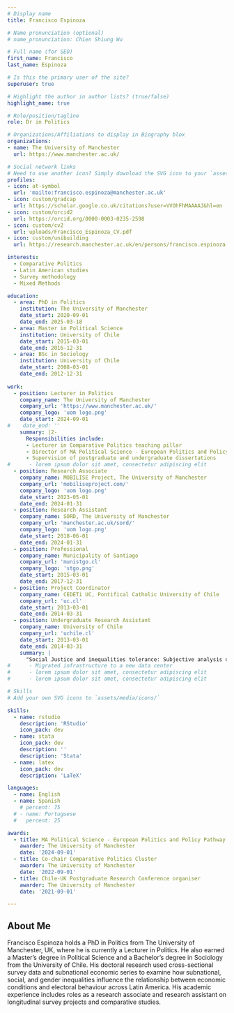 ```yaml
---
# Display name
title: Francisco Espinoza

# Name pronunciation (optional)
# name_pronunciation: Chien Shiung Wu

# Full name (for SEO)
first_name: Francisco
last_name: Espinoza

# Is this the primary user of the site?
superuser: true

# Highlight the author in author lists? (true/false)
highlight_name: true

# Role/position/tagline
role: Dr in Politics

# Organizations/Affiliations to display in Biography blox
organizations:
- name: The University of Manchester
  url: https://www.manchester.ac.uk/

# Social network links
# Need to use another icon? Simply download the SVG icon to your `assets/media/icons/` folder.
profiles:
- icon: at-symbol
  url: 'mailto:francisco.espinoza@manchester.ac.uk'
- icon: custom/gradcap
  url: https://scholar.google.co.uk/citations?user=VVOhFhMAAAAJ&hl=en
- icon: custom/orcid2
  url: https://orcid.org/0000-0003-0235-2598
- icon: custom/cv2
  url: uploads/Francisco_Espinoza_CV.pdf
- icon: custom/unibuilding
  url: https://research.manchester.ac.uk/en/persons/francisco.espinoza

interests:
  - Comparative Politics
  - Latin American studies
  - Survey methodology
  - Mixed Methods

education:
  - area: PhD in Politics
    institution: The University of Manchester
    date_start: 2020-09-01
    date_end: 2025-03-18
  - area: Master in Political Science
    institution: University of Chile
    date_start: 2015-03-01
    date_end: 2016-12-31
  - area: BSc in Sociology
    institution: University of Chile
    date_start: 2008-03-01
    date_end: 2012-12-31
    
work:
  - position: Lecturer in Politics
    company_name: The University of Manchester
    company_url: 'https://www.manchester.ac.uk/'
    company_logo: 'uom logo.png'
    date_start: 2024-09-01
#    date_end: ''
    summary: |2-
      Responsibilities include:
      - Lecturer in Comparative Politics teaching pillar
      - Director of MA Political Science - European Politics and Policy Pathway
      - Supervision of postgraduate and undergraduate dissertations
#      - lorem ipsum dolor sit amet, consectetur adipiscing elit
  - position: Research Associate
    company_name: MOBILISE Project, The University of Manchester
    company_url: 'mobiliseproject.com/'
    company_logo: 'uom logo.png'
    date_start: 2023-05-01
    date_end: 2024-01-31
  - position: Research Assistant
    company_name: SORD, The University of Manchester
    company_url: 'manchester.ac.uk/sord/'
    company_logo: 'uom logo.png'
    date_start: 2018-06-01
    date_end: 2024-01-31
  - position: Professional
    company_name: Municipality of Santiago
    company_url: 'munistgo.cl'
    company_logo: 'stgo.png'
    date_start: 2015-03-01
    date_end: 2017-12-31
  - position: Project Coordinator
    company_name: CEDETi UC, Pontifical Catholic University of Chile
    company_url: 'uc.cl'
    date_start: 2013-03-01
    date_end: 2014-03-31
  - position: Undergraduate Research Assistant
    company_name: University of Chile
    company_url: 'uchile.cl'
    date_start: 2013-03-01
    date_end: 2014-03-31
    summary: |
      "Social Justice and inequalities tolerance: Subjective analysis of social differentiation in a mature Neo-liberal regime" Research Project (FONDECYT 1130276).
#      - Migrated infrastructure to a new data center
#      - lorem ipsum dolor sit amet, consectetur adipiscing elit
#      - lorem ipsum dolor sit amet, consectetur adipiscing elit

# Skills
# Add your own SVG icons to `assets/media/icons/`

skills:
  - name: rstudio
    description: 'RStudio'
    icon_pack: dev
  - name: stata
    icon_pack: dev
    description: ''
    description: 'Stata'
  - name: latex
    icon_pack: dev
    description: 'LaTeX'

languages:
  - name: English
  - name: Spanish
    # percent: 75
  # - name: Portuguese
  #   percent: 25

awards:
  - title: MA Political Science - European Politics and Policy Pathway Director
    awarder: The University of Manchester
    date: '2024-09-01'
  - title: Co-chair Comparative Politics Cluster
    awarder: The University of Manchester
    date: '2022-09-01'
  - title: Chile-UK Postgraduate Research Conference organiser
    awarder: The University of Manchester
    date: '2021-09-01'

---
```


## About Me

Francisco Espinoza holds a PhD in Politics from The University of Manchester, UK, where he is currently a Lecturer in Politics. He also earned a Master’s degree in Political Science and a Bachelor’s degree in Sociology from the University of Chile. His doctoral research used cross-sectional survey data and subnational economic series to examine how subnational, social, and gender inequalities influence the relationship between economic conditions and electoral behaviour across Latin America. His academic experience includes roles as a research associate and research assistant on longitudinal survey projects and comparative studies.
